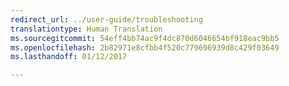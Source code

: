 ```yaml
---
redirect_url: ../user-guide/troubleshooting
translationtype: Human Translation
ms.sourcegitcommit: 54eff4bb74ac9f4dc870d6046654bf918eac9bb5
ms.openlocfilehash: 2b82971e8cfbb4f520c779696939d8c429f03649
ms.lasthandoff: 01/12/2017

---
```

